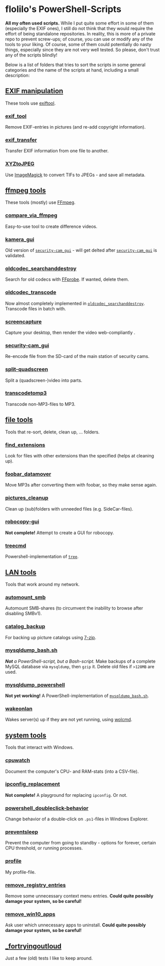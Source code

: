 # flolilo's PowerShell-Scripts

**All my often used scripts.**
While I put quite some effort in some of them (especially the EXIF ones), I still do not think that they would require the effort of being standalone repositories. In reality, this is more of a private repo to prevent screw-ups; of course, you can use or modify any of the tools to your liking.
Of course, some of them could potentially do nasty things, especially since they are not very well tested. So please, don't trust any of the scripts blindly!

Below is a list of folders that tries to sort the scripts in some general categories and the name of the scripts at hand, including a small description:


## [EXIF manipulation](./EXIF_manipulation)
These tools use [exiftool](https://sno.phy.queensu.ca/~phil/exiftool/).

### [exif_tool](./EXIF_manipulation/exif_tool.ps1)
Remove EXIF-entries in pictures (and re-add copyright information).

### [exif_transfer](./EXIF_manipulation/exif_transfer.ps1)
Transfer EXIF information from one file to another.

### [XYZtoJPEG](./EXIF_manipulation/XYZtoJPEG.ps1)
Use [ImageMagick](https://www.imagemagick.org/) to convert TIFs to JPEGs - and save all metadata.


## [ffmpeg tools](./ffmpeg_tools)
These tools (mostly) use [FFmpeg](https://ffmpeg.org/).

### [compare_via_ffmpeg](./ffmpeg_tools/compare_via_ffmpeg.ps1)
Easy-to-use tool to create difference videos.

### [kamera_gui](./ffmpeg_tools/kamera_gui.ps1)
Old version of [`security-cam_gui`](./ffmpeg_tools/security-cam_gui.ps1) - will get delted after [`security-cam_gui`](./ffmpeg_tools/security-cam_gui.ps1) is validated.

### [oldcodec_searchanddestroy](./ffmpeg_tools/oldcodec_searchanddestroy.ps1)
Search for old codecs with [FFprobe](https://ffmpeg.org/). If wanted, delete them.

### [oldcodec_transcode](./ffmpeg_tools/oldcodec_transcode.ps1)
Now almost completely implemented in [`oldcodec_searchanddestroy`](./ffmpeg_tools/oldcodec_searchanddestroy.ps1). Transcode files in batch with.

### [screencapture](./ffmpeg_tools/screencapture.ps1)
Capture your desktop, then render the video web-compliantly .

### [security-cam_gui](./ffmpeg_tools/security-cam_gui.ps1)
Re-encode file from the SD-card of the main station of security cams.
### [split-quadscreen](./ffmpeg_tools/split-quadscreen.ps1)
Split a (quadscreen-)video into parts.

### [transcodetomp3](./ffmpeg_tools/transcodetomp3.ps1)
Transcode non-MP3-files to MP3.


## [file tools](./file_tools)
Tools that re-sort, delete, clean up, ... folders.

### [find_extensions](./file_tools/find_extensions.ps1)
Look for files with other extensions than the specified (helps at cleaning up).

### [foobar_datamover](./file_tools/foobar_datamover.ps1)
Move MP3s after converting them with foobar, so they make sense again.

### [pictures_cleanup](./file_tools/pictures_cleanup.ps1)
Clean up (sub)folders with unneeded files (e.g. SideCar-files).

### [robocopy-gui](./file_tools/robocopy-gui.ps1)
**Not complete!** Attempt to create a GUI for robocopy.

### [treecmd](./file_tools/treecmd.ps1)
Powershell-implementation of [`tree`](https://docs.microsoft.com/en-us/previous-versions/windows/it-pro/windows-xp/bb491019(v=technet.10)).


## [LAN tools](./LAN_tools)
Tools that work around my network.

### [automount_smb](./LAN_tools/automount_smb.ps1)
Automount SMB-shares (to circumvent the inability to browse after disabling SMBv1).

### [catalog_backup](./LAN_tools/catalog_backup.ps1)
For backing up picture catalogs using [7-zip](http://www.7-zip.org/).

### [mysqldump_bash.sh](./LAN_tools/mysqldump_bash.sh)
_**Not** a PowerShell-script, but a Bash-script._ Make backups of a complete MySQL database via `mysqldump`, then `gzip` it. Delete old files if `>128MB` are used.

### [mysqldump_powershell](./LAN_tools/mysqldump_powershell.ps1)
**Not yet working!** A PowerShell-implementation of [`mysqldump_bash.sh`](./LAN_tools/mysqldump_bash.sh).

### [wakeonlan](./LAN_tools/wakeonlan.ps1)
Wakes server(s) up if they are not yet running, using [wolcmd](https://www.depicus.com/wake-on-lan/wake-on-lan-cmd).


## [system tools](./system_tools)
Tools that interact with Windows.

### [cpuwatch](./system_tools/cpuwatch.ps1)
Document the computer's CPU- and RAM-stats (into a CSV-file).

### [ipconfig_replacement](./system_tools/ipconfig_replacement.ps1)
**Not complete!** A playground for replacing `ipconfig`. Or not.

### [powershell_doubleclick-behavior](./system_tools/powershell_doubleclick-behavior.ps1)
Change behavior of a double-click on `.ps1`-files in Windows Explorer.

### [preventsleep](./system_tools/preventsleep.ps1)
Prevent the computer from going to standby - options for forever, certain CPU threshold, or running processes.

### [profile](./system_tools/profile.ps1)
My profile-file.

### [remove_registry_entries](./system_tools/remove_registry_entries.ps1)
Remove some unnecessary context menu entries. **Could quite possibly damage your system, so be careful!**

### [remove_win10_apps](./system_tools/remove_win10_apps.ps1)
Ask user which unnecessary apps to uninstall. **Could quite possibly damage your system, so be careful!**


## [_fortryingoutloud](./_fortryingoutloud.ps1)
Just a few (old) tests I like to keep around.
